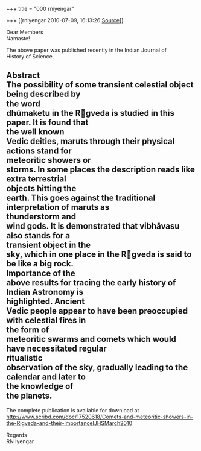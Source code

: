 +++
title = "000 rniyengar"

+++
[[rniyengar	2010-07-09, 16:13:26 [Source](https://groups.google.com/g/bvparishat/c/ae2BkDnhkno)]]



Dear Members  
Namaste!  
  
The above paper was published recently in the Indian Journal of  
History of Science.  
  
Abstract  
The possibility of some transient celestial object being described by  
the word  
dhūmaketu in the Rgveda is studied in this paper. It is found that  
the well known  
Vedic deities, maruts through their physical actions stand for  
meteoritic showers or  
storms. In some places the description reads like extra terrestrial  
objects hitting the  
earth. This goes against the traditional interpretation of maruts as  
thunderstorm and  
wind gods. It is demonstrated that vibhāvasu also stands for a  
transient object in the  
sky, which in one place in the Rgveda is said to be like a big rock.  
Importance of the  
above results for tracing the early history of Indian Astronomy is  
highlighted. Ancient  
Vedic people appear to have been preoccupied with celestial fires in  
the form of  
meteoritic swarms and comets which would have necessitated regular  
ritualistic  
observation of the sky, gradually leading to the calendar and later to  
the knowledge of  
the planets.  
--  
The complete publication is available for download at  
<http://www.scribd.com/doc/17520618/Comets-and-meteoritic-showers-in-the-Rigveda-and-their-importanceIJHSMarch2010>  
  
Regards  
RN Iyengar  
  

